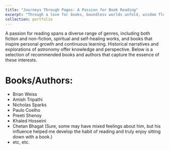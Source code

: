 ```yaml
---
title: "Journeys Through Pages: A Passion for Book Reading"
excerpt: "Through a love for books, boundless worlds unfold, wisdom flows like a deep wellspring, and pages whisper secrets of lives beyond the familiar. !!  <br/><img src='/images/posters/books.jpg'>"
collection: portfolio
---
```


A passion for reading spans a diverse range of genres, including both fiction and non-fiction, spiritual and self-healing works, and books that inspire personal growth and continuous learning. Historical narratives and explorations of astronomy offer knowledge and perspective. Below is a selection of recommended books and authors that capture the essence of these interests.


Books/Authors:
=====
* Brian Weiss
* Amish Tripathi
* Nicholas Sparks
* Paulo Coelho
* Preeti Shenoy
* Khaled Hosseini
* Chetan Bhagat (Sure, some may have mixed feelings about him, but his influence helped me develop the habit of reading and truly enjoy sitting down with a book.)
* etc, etc.




